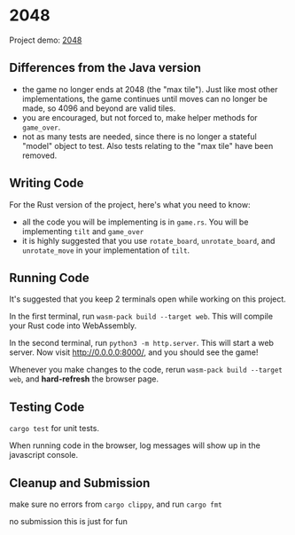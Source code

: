 # 2048

Project demo: [2048](https://sberkun.github.io/2048/)

## Differences from the Java version

 - the game no longer ends at 2048 (the "max tile"). Just like most other implementations, the game continues until moves can no longer be made, so 4096 and beyond are valid tiles.
 - you are encouraged, but not forced to, make helper methods for `game_over`.
 - not as many tests are needed, since there is no longer a stateful "model" object to test. Also tests relating to the "max tile" have been removed.

## Writing Code

For the Rust version of the project, here's what you need to know:
 - all the code you will be implementing is in `game.rs`. You will be implementing `tilt` and `game_over`
 - it is highly suggested that you use `rotate_board`, `unrotate_board`, and `unrotate_move` in your implementation of `tilt`.


## Running Code

It's suggested that you keep 2 terminals open while working on this project.

In the first terminal, run `wasm-pack build --target web`. This will compile your Rust code into WebAssembly.

In the second terminal, run `python3 -m http.server`. This will start a web server. Now visit http://0.0.0.0:8000/, and you should see the game!


Whenever you make changes to the code, rerun `wasm-pack build --target web`, and **hard-refresh** the browser page.



## Testing Code

`cargo test` for unit tests.

When running code in the browser, log messages will show up in the javascript console.


## Cleanup and Submission

make sure no errors from `cargo clippy`, and run `cargo fmt`

no submission this is just for fun
